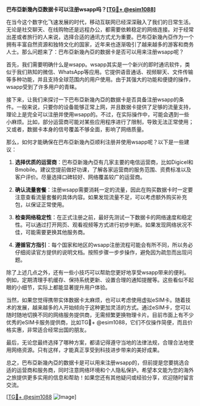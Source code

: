**巴布亞新幾內亞数据卡可以注册wsapp吗？[[TG💪+ @esim1088](https://t.me/s/esim1088)]**

在当今这个数字化飞速发展的时代，移动互联网已经深深融入了我们的日常生活。无论是社交聊天、在线购物还是远程办公，都需要依赖稳定的网络连接。对于经常出差或者旅行的人来说，选择合适的通讯方式尤为重要。巴布亞新幾內亞作为一个拥有丰富自然资源和独特文化的国家，近年来也逐渐吸引了越来越多的游客和商务人士。那么问题来了：巴布亞新幾內亞的数据卡是否可以用来注册wsapp呢？

首先，我们需要明确什么是wsapp。wsapp其实是一个新兴的即时通讯软件，类似于我们熟知的微信、WhatsApp等应用。它提供语音通话、视频聊天、文件传输等多种功能，并且支持全球范围内的用户使用。由于其强大的功能和便捷的操作，wsapp受到了许多用户的青睐。

接下来，让我们来探讨一下巴布亞新幾內亞的数据卡是否具备注册wsapp的条件。一般来说，只要你的设备能够正常上网，并且数据卡提供了足够的流量支持，理论上是完全可以注册并使用wsapp的。不过，在实际操作中，可能会遇到一些小麻烦。比如，部分运营商可能对某些应用程序进行了限制，导致无法正常使用；又或者，数据卡本身的信号覆盖不够全面，影响了网络质量。

那么，如何才能确保在巴布亞新幾內亞顺利注册并使用wsapp呢？以下是一些建议：

1. **选择优质的运营商**：巴布亞新幾內亞有几家主要的电信运营商，比如Digicel和Bmobile。建议您提前做好功课，了解各家运营商的服务范围、资费标准以及客户评价。尽量选择口碑较好、网络覆盖较广的运营商。

2. **确认流量套餐**：注册wsapp需要消耗一定的流量，因此在购买数据卡时一定要注意查看流量套餐的具体内容。如果发现流量不足，可以考虑额外购买补充包，以保证正常使用。

3. **检查网络稳定性**：在正式注册之前，最好先测试一下数据卡的网络速度和稳定性。可以通过打开网页、观看视频等方式进行初步判断。如果发现网络状况不佳，可能需要更换其他服务商。

4. **遵循官方指引**：每个国家和地区的wsapp注册流程可能会有所不同，所以务必仔细阅读官方提供的说明文档。按照步骤一步步操作，避免因为疏忽而出现问题。

除了上述几点之外，还有一些小技巧可以帮助您更好地享受wsapp带来的便利。例如，定期清理手机缓存、保持系统更新、设置合理的通知提醒等。这些看似不起眼的小细节，实际上都能显著提升用户体验。

当然，如果您觉得携带实体数据卡太麻烦，也可以考虑使用虚拟eSIM卡。随着技术的发展，越来越多的人开始倾向于这种更加灵活的方式。通过eSIM卡，您可以随时随地切换不同的网络服务提供商，无需频繁更换物理卡片。目前市面上有不少优秀的eSIM卡服务提供商，比如TG💪+ @esim1088，它们不仅操作简便，而且价格实惠，非常适合经常出国的朋友。

最后，无论您最终选择了哪种方案，都请记得遵守当地的法律法规，合理合法地使用网络资源。只有这样，才能真正享受到科技进步带来的美好成果。

总之，巴布亞新幾內亞的数据卡是可以用来注册wsapp的，但前提是您要挑选合适的运营商和服务商，同时注意网络环境和个人隐私保护。希望本文能为您的海外之旅提供更多实用的信息和帮助！如果您还有其他疑问或经验分享，欢迎随时留言交流。

[[TG💪+ @esim1088](https://t.me/s/esim1088) ![Image](https://i.postimg.cc/4NQfJmqS/Snipaste-2025-05-13-00-14-12.png)]